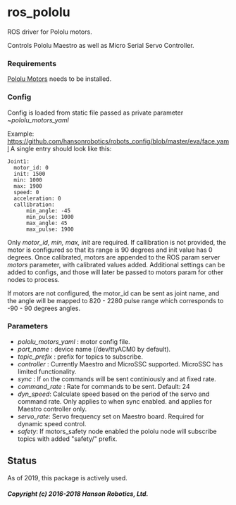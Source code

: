 # ros_pololu
ROS driver for Pololu motors.

Controls Pololu Maestro as well as Micro Serial Servo Controller.

### Requirements 
[Pololu Motors](https://github.com/hansonrobotics/pololu-motors) needs to be installed.

### Config 
Config is loaded from static file passed as private parameter *~pololu_motors_yaml*

Example: https://github.com/hansonrobotics/robots_config/blob/master/eva/face.yaml
A single entry should look like this:
```
Joint1:
  motor_id: 0
  init: 1500
  min: 1000
  max: 1900
  speed: 0
  acceleration: 0
  callibration: 
      min_angle: -45
      min_pulse: 1000
      max_angle: 45
      max_pulse: 1900
```
Only *motor_id, min, max, init*  are required. If callibration is not provided,
the motor is configured so that its range is 90 degrees and init value has 0 degrees.
Once calibrated, motors are appended to the ROS param server *motors* parameter,
with calibrated values added. Additional settings can be added to configs, and those 
will later be passed to motors param for other nodes to process.

If motors are not configured, the motor_id can be sent as joint name, and the angle
will be mapped to 820 - 2280 pulse range which corresponds to -90 - 90 degrees angles.

### Parameters
 - *pololu_motors_yaml* : motor config file.
 - *port_name* : device name (/dev/ttyACM0 by default).
 - *topic_prefix* : prefix for topics to subscribe.
 - *controller* : Currently Maestro and MicroSSC supported. MicroSSC has limited functionality.
 - *sync* : If `on` the commands will be sent continiously and at fixed rate.
 - *command_rate* : Rate for commands to be sent. Default: 24
 - *dyn_speed*: Calculate speed based on the period of the servo and command rate. 
   Only applies to when sync enabled. and applies for Maestro controller only.
 - *servo_rate*: Servo frequency set on Maestro board. Required for dynamic speed control.
 - *safety*: If motors_safety node enabled the pololu node will subscribe topics with added "safety/" prefix.
 
## Status
As of 2019, this package is actively used.
 
 ##### Copyright (c) 2016-2018 Hanson Robotics, Ltd. 
